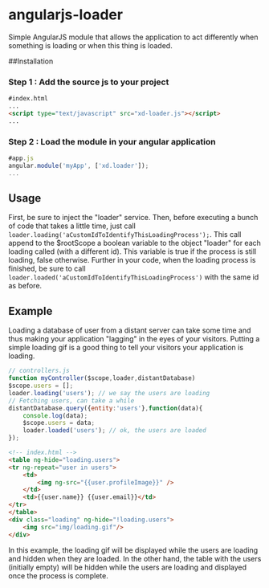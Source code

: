 angularjs-loader
================

Simple AngularJS module that allows the application to act differently when something is loading or when this thing is loaded.

##Installation

### Step 1 : Add the source js to your project

```html
#index.html
...
<script type="text/javascript" src="xd-loader.js"></script>
...
```

### Step 2 : Load the module in your angular application
```javascript
#app.js
angular.module('myApp', ['xd.loader']);
...
```

## Usage

First, be sure to inject the "loader" service.
Then, before executing a bunch of code that takes a little time, just call `loader.loading('aCustomIdToIdentifyThisLoadingProcess');`.
This call append to the $rootScope a boolean variable to the object "loader" for each loading called (with a different id).
This variable is true if the process is still loading, false otherwise.
Further in your code, when the loading process is finished, be sure to call `loader.loaded('aCustomIdToIdentifyThisLoadingProcess')` with the same id as before.

## Example

Loading a database of user from a distant server can take some time and thus making your application "lagging" in the eyes of your visitors.
Putting a simple loading gif is a good thing to tell your visitors your application is loading.

```javascript
// controllers.js
function myController($scope,loader,distantDatabase)
$scope.users = [];
loader.loading('users'); // we say the users are loading
// Fetching users, can take a while
distantDatabase.query({entity:'users'},function(data){
    console.log(data);
    $scope.users = data;
    loader.loaded('users'); // ok, the users are loaded
});

```

```html
<!-- index.html -->
<table ng-hide="loading.users">
<tr ng-repeat="user in users">
    <td>
        <img ng-src="{{user.profileImage}}" />
    </td>
    <td>{{user.name}} {{user.email}}</td>
</tr>
</table>
<div class="loading" ng-hide="!loading.users">
    <img src="img/loading.gif"/>
</div>
```

In this example, the loading gif will be displayed while the users are loading and hidden when they are loaded.
In the other hand, the table with the users (initially empty) will be hidden while the users are loading and displayed once the process is complete.